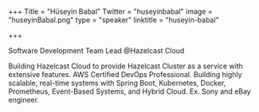 +++
Title = "Hüseyin Babal"
Twitter = "huseyinbabal"
image = "huseyinBabal.png"
type = "speaker"
linktitle = "huseyin-babal"

+++

Software Development Team Lead @Hazelcast Cloud

Building Hazelcast Cloud to provide Hazelcast Cluster as a service with extensive features. AWS Certified DevOps Professional. Building highly scalable, real-time systems with Spring Boot, Kubernetes, Docker, Prometheus, Event-Based Systems, and Hybrid Cloud. Ex. Sony and eBay engineer.
